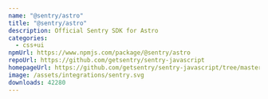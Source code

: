 ```yaml
---
name: "@sentry/astro"
title: "@sentry/astro"
description: Official Sentry SDK for Astro
categories:
  - css+ui
npmUrl: https://www.npmjs.com/package/@sentry/astro
repoUrl: https://github.com/getsentry/sentry-javascript
homepageUrl: https://github.com/getsentry/sentry-javascript/tree/master/packages/astro
image: /assets/integrations/sentry.svg
downloads: 42280
---
```

